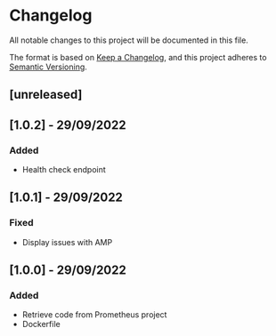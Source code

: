 # Changelog
All notable changes to this project will be documented in this file.

The format is based on [Keep a Changelog](https://keepachangelog.com/en/1.0.0/),
and this project adheres to [Semantic Versioning](https://semver.org/spec/v2.0.0.html).

## [unreleased]

## [1.0.2] - 29/09/2022
### Added
- Health check endpoint

## [1.0.1] - 29/09/2022
### Fixed
- Display issues with AMP

## [1.0.0] - 29/09/2022
### Added
- Retrieve code from Prometheus project
- Dockerfile